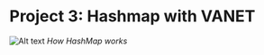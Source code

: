 # Project 3: Hashmap with VANET

![Alt text](https://3.bp.blogspot.com/-rMehpZQddR4/XNGHksR5NpI/AAAAAAAAN8Q/8RR2yDjPo0I0AoVZRADmfzFTkWFNriEcQCLcBGAs/w1200-h630-p-k-no-nu/How%2BHashMap%2Bworks%2Bin%2BJava%2B5.jpg "How Hash Map works")
*How HashMap works*
